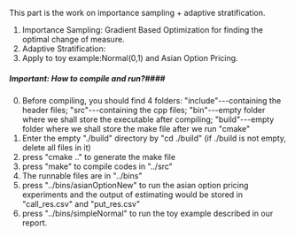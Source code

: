 This part is the work on importance sampling + adaptive stratification.
1. Importance Sampling: Gradient Based Optimization for finding the optimal change of measure.
2. Adaptive Stratification:
3. Apply to toy example:Normal(0,1) and Asian Option Pricing.


##### Important: How to compile and run?####
0. Before compiling, you should find 4 folders: "include"---containing the header files; "src"---containing the cpp files; "bin"---empty folder where we shall store the executable after compiling; "build"---empty folder where we shall store the make file after we run "cmake"
1. Enter the empty "./build" directory by "cd ./build"  (if ./build is not empty, delete all files in it)
2. press "cmake .." to generate the make file
3. press "make" to compile codes in "../src"
4. The runnable files are in "../bins"
5. press "../bins/asianOptionNew" to run the asian option pricing experiments and the output of estimating would be stored in "call_res.csv" and "put_res.csv"
6. press "../bins/simpleNormal" to run the toy example described in our report. 